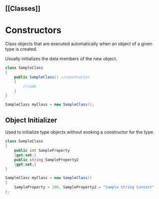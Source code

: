 [[Classes]]
---
# Constructors
Class objects that are executed automatically when an object of a given type is created.

Usually initializes the data members of the new object.

```c#
class SampleClass
{
	public SampleClass() //constructor
	{
		//code
	}
}

SampleClass myClass = new SampleClass();
```



## Object Initializer
Used to initialize type objects without evoking a constructor for the type.

```c#
class SampleClass
{
	public int SampleProperty
	{get;set;}
	public string SampleProperty2
	{get;set;}
}

SampleClass myClass = new SampleClass()
{
	SampleProperty = 100, SampleProperty2 = "Sample String Content"
};
```